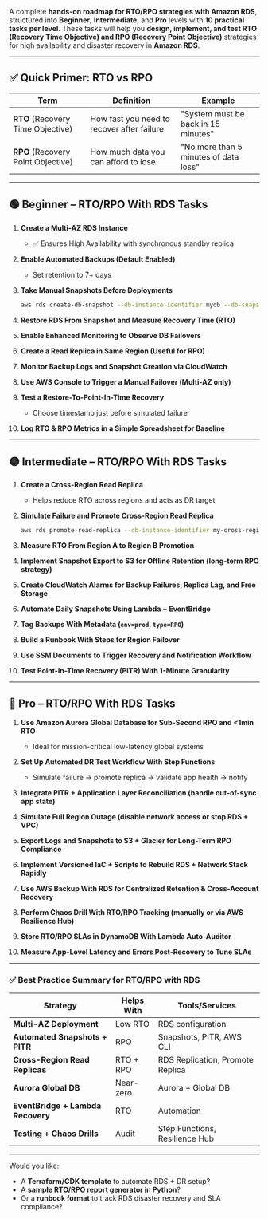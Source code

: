 
A complete **hands-on roadmap for RTO/RPO strategies with Amazon RDS**, structured into **Beginner**, **Intermediate**, and **Pro** levels with **10 practical tasks per level**. These tasks will help you **design, implement, and test RTO (Recovery Time Objective) and RPO (Recovery Point Objective)** strategies for high availability and disaster recovery in **Amazon RDS**.

---

## ✅ Quick Primer: RTO vs RPO

| Term | Definition | Example |
|------|------------|---------|
| **RTO** (Recovery Time Objective) | How fast you need to recover after failure | "System must be back in 15 minutes" |
| **RPO** (Recovery Point Objective) | How much data you can afford to lose | "No more than 5 minutes of data loss" |

---

## 🟢 Beginner – RTO/RPO With RDS Tasks

1. **Create a Multi-AZ RDS Instance**
   - ✅ Ensures High Availability with synchronous standby replica

2. **Enable Automated Backups (Default Enabled)**
   - Set retention to 7+ days

3. **Take Manual Snapshots Before Deployments**
   ```bash
   aws rds create-db-snapshot --db-instance-identifier mydb --db-snapshot-identifier pre-change-snap
   ```

4. **Restore RDS From Snapshot and Measure Recovery Time (RTO)**

5. **Enable Enhanced Monitoring to Observe DB Failovers**

6. **Create a Read Replica in Same Region (Useful for RPO)**

7. **Monitor Backup Logs and Snapshot Creation via CloudWatch**

8. **Use AWS Console to Trigger a Manual Failover (Multi-AZ only)**

9. **Test a Restore-To-Point-In-Time Recovery**
   - Choose timestamp just before simulated failure

10. **Log RTO & RPO Metrics in a Simple Spreadsheet for Baseline**

---

## 🟡 Intermediate – RTO/RPO With RDS Tasks

1. **Create a Cross-Region Read Replica**
   - Helps reduce RTO across regions and acts as DR target

2. **Simulate Failure and Promote Cross-Region Read Replica**
   ```bash
   aws rds promote-read-replica --db-instance-identifier my-cross-region-replica
   ```

3. **Measure RTO From Region A to Region B Promotion**

4. **Implement Snapshot Export to S3 for Offline Retention (long-term RPO strategy)**

5. **Create CloudWatch Alarms for Backup Failures, Replica Lag, and Free Storage**

6. **Automate Daily Snapshots Using Lambda + EventBridge**

7. **Tag Backups With Metadata (`env=prod`, `type=RPO`)**

8. **Build a Runbook With Steps for Region Failover**

9. **Use SSM Documents to Trigger Recovery and Notification Workflow**

10. **Test Point-In-Time Recovery (PITR) With 1-Minute Granularity**

---

## 🔴 Pro – RTO/RPO With RDS Tasks

1. **Use Amazon Aurora Global Database for Sub-Second RPO and <1min RTO**
   - Ideal for mission-critical low-latency global systems

2. **Set Up Automated DR Test Workflow With Step Functions**
   - Simulate failure → promote replica → validate app health → notify

3. **Integrate PITR + Application Layer Reconciliation (handle out-of-sync app state)**

4. **Simulate Full Region Outage (disable network access or stop RDS + VPC)**

5. **Export Logs and Snapshots to S3 + Glacier for Long-Term RPO Compliance**

6. **Implement Versioned IaC + Scripts to Rebuild RDS + Network Stack Rapidly**

7. **Use AWS Backup With RDS for Centralized Retention & Cross-Account Recovery**

8. **Perform Chaos Drill With RTO/RPO Tracking (manually or via AWS Resilience Hub)**

9. **Store RTO/RPO SLAs in DynamoDB With Lambda Auto-Auditor**

10. **Measure App-Level Latency and Errors Post-Recovery to Tune SLAs**

---

### ✅ Best Practice Summary for RTO/RPO with RDS

| Strategy                         | Helps With | Tools/Services                         |
|----------------------------------|------------|----------------------------------------|
| **Multi-AZ Deployment**          | Low RTO    | RDS configuration                     |
| **Automated Snapshots + PITR**   | RPO        | Snapshots, PITR, AWS CLI              |
| **Cross-Region Read Replicas**   | RTO + RPO  | RDS Replication, Promote Replica      |
| **Aurora Global DB**             | Near-zero  | Aurora + Global DB                    |
| **EventBridge + Lambda Recovery**| RTO        | Automation                             |
| **Testing + Chaos Drills**       | Audit      | Step Functions, Resilience Hub        |

---

Would you like:
- A **Terraform/CDK template** to automate RDS + DR setup?
- A **sample RTO/RPO report generator in Python**?
- Or a **runbook format** to track RDS disaster recovery and SLA compliance?

